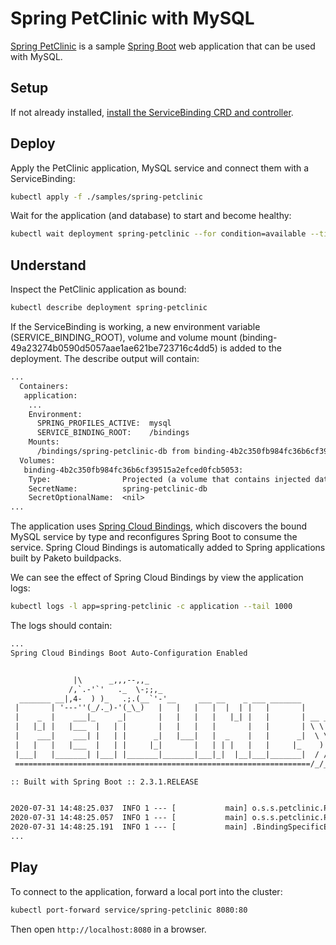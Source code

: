 # Spring PetClinic with MySQL

[Spring PetClinic][petclinic] is a sample [Spring Boot][boot] web application that can be used with MySQL.

## Setup

If not already installed, [install the ServiceBinding CRD and controller][install].

## Deploy

Apply the PetClinic application, MySQL service and connect them with a ServiceBinding:

```sh
kubectl apply -f ./samples/spring-petclinic
```

Wait for the application (and database) to start and become healthy:

```sh
kubectl wait deployment spring-petclinic --for condition=available --timeout=2m
```

## Understand

Inspect the PetClinic application as bound:

```sh
kubectl describe deployment spring-petclinic
```

If the ServiceBinding is working, a new environment variable (SERVICE_BINDING_ROOT), volume and volume mount (binding-49a23274b0590d5057aae1ae621be723716c4dd5) is added to the deployment.
The describe output will contain:

```txt
...
  Containers:
   application:
    ...
    Environment:
      SPRING_PROFILES_ACTIVE:  mysql
      SERVICE_BINDING_ROOT:    /bindings
    Mounts:
      /bindings/spring-petclinic-db from binding-4b2c350fb984fc36b6cf39515a2efced0fcb5053 (ro)
  Volumes:
   binding-4b2c350fb984fc36b6cf39515a2efced0fcb5053:
    Type:                Projected (a volume that contains injected data from multiple sources)
    SecretName:          spring-petclinic-db
    SecretOptionalName:  <nil>
...
```

The application uses [Spring Cloud Bindings][scb], which discovers the bound MySQL service by type and reconfigures Spring Boot to consume the service.
Spring Cloud Bindings is automatically added to Spring applications built by Paketo buildpacks.

We can see the effect of Spring Cloud Bindings by view the application logs:

```sh
kubectl logs -l app=spring-petclinic -c application --tail 1000
```

The logs should contain:

```txt
...
Spring Cloud Bindings Boot Auto-Configuration Enabled


              |\      _,,,--,,_
             /,`.-'`'   ._  \-;;,_
  _______ __|,4-  ) )_   .;.(__`'-'__     ___ __    _ ___ _______
 |       | '---''(_/._)-'(_\_)   |   |   |   |  |  | |   |       |
 |    _  |    ___|_     _|       |   |   |   |   |_| |   |       | __ _ _
 |   |_| |   |___  |   | |       |   |   |   |       |   |       | \ \ \ \
 |    ___|    ___| |   | |      _|   |___|   |  _    |   |      _|  \ \ \ \
 |   |   |   |___  |   | |     |_|       |   | | |   |   |     |_    ) ) ) )
 |___|   |_______| |___| |_______|_______|___|_|  |__|___|_______|  / / / /
 ==================================================================/_/_/_/

:: Built with Spring Boot :: 2.3.1.RELEASE


2020-07-31 14:48:25.037  INFO 1 --- [           main] o.s.s.petclinic.PetClinicApplication     : Starting PetClinicApplication v2.3.1.BUILD-SNAPSHOT on petclinic-5f5f8ff6db-srn7g with PID 1 (/workspace/BOOT-INF/classes started by cnb in /workspace)
2020-07-31 14:48:25.057  INFO 1 --- [           main] o.s.s.petclinic.PetClinicApplication     : The following profiles are active: mysql
2020-07-31 14:48:25.191  INFO 1 --- [           main] .BindingSpecificEnvironmentPostProcessor : Creating binding-specific PropertySource from Kubernetes Service Bindings
...
```

## Play

To connect to the application, forward a local port into the cluster:

```sh
kubectl port-forward service/spring-petclinic 8080:80
```

Then open `http://localhost:8080` in a browser.


[petclinic]: https://github.com/spring-projects/spring-petclinic
[boot]: https://spring.io/projects/spring-boot
[paketo]: https://paketo.io
[install]: ../../README.md#try-it-out
[scb]: https://github.com/spring-cloud/spring-cloud-bindings
